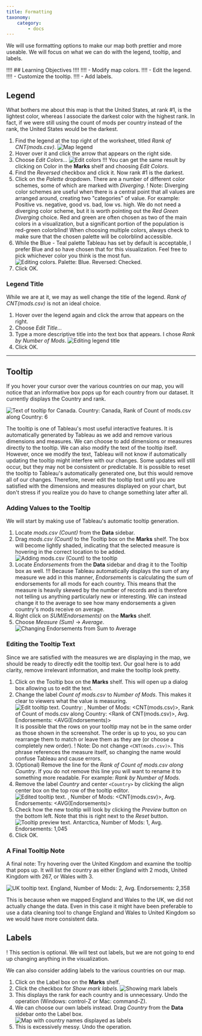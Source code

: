 ```yaml
---
title: Formatting
taxonomy:
    category:
        - docs
---
```


We will use formatting options to make our map both prettier and more useable. We will focus on what we can do with the legend, tooltip, and labels.

!!!! ## Learning Objectives
!!!! 
!!!! - Modify map colors.
!!!! - Edit the legend.
!!!! - Customize the tooltip.
!!!! - Add labels.

## Legend

What bothers me about this map is that the United States, at rank #1, is the lightest color, whereas I associate the darkest color with the highest rank. In fact, if we were still using the count of mods per country instead of the rank, the United States would be the darkest.

1. Find the legend at the top right of the worksheet, titled _Rank of CNT(mods.csv)_.
![Map legend](01.legend-default.png?cropResize=400,400)
2. Hover over it and click the arrow that appears on the right side.
3. Choose _Edit Colors..._
![Edit colors](02.legend-colors.png)
!!! You can get the same result by clicking on Color in the **Marks** shelf and choosing _Edit Colors_.
4. Find the _Reversed_ checkbox and click it. Now rank #1 is the darkest.
5. Click on the _Palette_ dropdown. There are a number of different color schemes, some of which are marked with _Diverging_. 
! Note: Diverging color schemes are useful when there is a central point that all values are arranged around, creating two "categories" of value. For example: Positive vs. negative, good vs. bad, low vs. high. We do not need a diverging color scheme, but it is worth pointing out the _Red Green Diverging_ choice. Red and green are often chosen as two of the main colors in a visualization, but a significant portion of the population is red-green colorblind! When choosing multiple colors, always check to make sure that the chosen palette will be colorblind accessible.
6. While the Blue - Teal palette Tableau has set by default is acceptable, I prefer Blue and so have chosen that for this visualization. Feel free to pick whichever color you think is the most fun.
![Editing colors. Palette: Blue. Reversed: Checked.](03.edit-colors-options.png?cropResize=700,700)
7. Click OK.

### Legend Title

While we are at it, we may as well change the title of the legend. _Rank of CNT(mods.csv)_ is not an ideal choice.

1. Hover over the legend again and click the arrow that appears on the right.
2. Choose _Edit Title..._
3. Type a more descriptive title into the text box that appears. I chose _Rank by Number of Mods_.
![Editing legend title](04.edit-legend-title.png?cropResize=700,700)
4. Click OK.

---

## Tooltip

If you hover your cursor over the various countries on our map, you will notice that an informative box pops up for each country from our dataset. It currently displays the Country and rank.

![Text of tooltip for Canada. Country: Canada, Rank of Count of mods.csv along Country: 6](05.tooltip-default.png?cropResize=600,600)

The tooltip is one of Tableau's most useful interactive features. It is automatically generated by Tableau as we add and remove various dimensions and measures. We can choose to add dimensions or measures directly to the tooltip. We can also modify the text of the tooltip itself. However, once we modify the text, Tableau will not know if automatically updating the tooltip might interfere with our changes. Some updates will still occur, but they may not be consistent or predictable. It is possible to reset the tooltip to Tableau's automatically generated one, but this would remove all of our changes. Therefore, never edit the tooltip text until  you are satisfied with the dimensions and measures displayed on your chart, but don't stress if you realize you do have to change something later after all.

### Adding Values to the Tooltip

We will start by making use of Tableau's automatic tooltip generation.

1. Locate _mods.csv (Count)_ from the **Data** sidebar.
2. Drag _mods.csv (Count)_ to the Tooltip box on the **Marks** shelf. The box will become lightly shaded, indicating that the selected measure is hovering in the correct location to be added.
![Adding mods.csv (Count) to the tooltip](06.tooltip-add-measure.png)
3. Locate _Endorsements_ from the **Data** sidebar and drag it to the Tooltip box as well.
!!! Because Tableau automatically displays the sum of any measure we add in this manner, _Endorsements_ is calculating the sum of endorsements for all mods for each country. This means that the measure is heavily skewed by the number of records and is therefore not telling us anything particularly new or interesting. We can instead change it to the average to see how many endorsements a given country's mods receive on average.
4. Right click on _SUM(Endorsements)_ on the **Marks** shelf.
5. Choose _Measure (Sum)_ -> _Average_.
![Changing Endorsements from Sum to Average](07.avg-endorsements.png)

### Editing the Tooltip Text

Since we are satisfied with the measures we are displaying in the map, we should be ready to directly edit the tooltip text. Our goal here is to add clarity, remove irrelevant information, and make the tooltip look pretty.

1. Click on the Tooltip box on the **Marks** shelf. This will open up a dialog box allowing us to edit the text.
2. Change the label _Count of mods.csv_ to _Number of Mods_. This makes it clear to viewers what the value is measuring.
![Edit tooltip text. Country: <Country>, Number of Mods: <CNT(mods.csv)>, Rank of Count of mods.csv along Country: <Rank of CNT(mods.csv)>, Avg. Endorsements: <AVG(Endorsements)>](08.edit-tooltip-text.png)
It is possible that the rows on your tooltip may not be in the same order as those shown in the screenshot. The order is up to you, so you can rearrange them to match or leave them as they are (or choose a completely new order).
! Note: Do not change `<CNT(mods.csv)>`. This phrase references the measure itself, so changing the name would confuse Tableau and cause errors.
3. (Optional) Remove the line for the _Rank of Count of mods.csv along Country_. If you do not remove this line you will want to rename it to something more readable. For example: _Rank by Number of Mods_.
4. Remove the label _Country_ and center `<Country>` by clicking the align center box on the top row of the tooltip editor.
![Edited tooltip text. <Country>, Number of Mods: <CNT(mods.csv)>, Avg. Endorsements: <AVG(Endorsements)>](09.tooltip-edited.png?cropResize=700,700)
5. Check how the new tooltip will look by clicking the _Preview_ button on the bottom left. Note that this is right next to the _Reset_ button.
![Tooltip preview text. Antarctica, Number of Mods: 1, Avg. Endorsements: 1,045](10.tooltip-preview.png)
6. Click OK.

### A Final Tooltip Note

A final note: Try hovering over the United Kingdom and examine the tooltip that pops up. It will list the country as either England with 2 mods, United Kingdom with 267, or Wales with 3.

![UK tooltip text. England, Number of Mods: 2, Avg. Endorsements: 2,358](11.uk-tooltip.png?cropResize=500,500)

This is because when we mapped England and Wales to the UK, we did not actually change the data. Even in this case it might have been preferable to use a data cleaning tool to change England and Wales to United Kingdom so we would have more consistent data.

## Labels

! This section is optional. We will test out labels, but we are not going to end up changing anything in the visualization.

We can also consider adding labels to the various countries on our map.

1. Click on the Label box on the **Marks** shelf.
2. Click the checkbox for _Show mark labels_.
![Showing mark labels](12.show-mark-labels.png?cropResize=900,900)
3. This displays the rank for each country and is unnecessary. Undo the operation (Windows: control-Z or Mac: command-Z).
4. We can choose our own labels instead. Drag _Country_ from the **Data** sidebar onto the Label box.
![Map with country names displayed as labels](12.country-labels.png?cropResize=900,900)
5. This is excessively messy. Undo the operation.